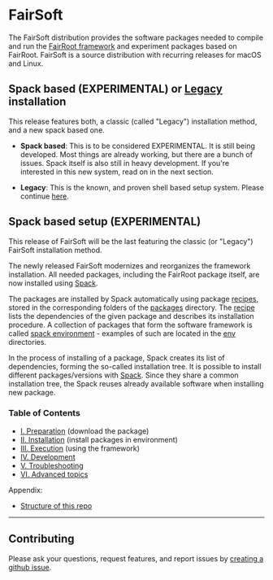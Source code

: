 # FairSoft

The FairSoft distribution provides the software packages needed to compile and run the [FairRoot framework](https://github.com/FairRootGroup/FairRoot) and experiment packages based on FairRoot. FairSoft is a source distribution with recurring releases for macOS and Linux.

## Spack based (EXPERIMENTAL) or [Legacy](legacy/README.md) installation

This release features both, a classic (called "Legacy") installation method, and a new spack based one.

* **Spack based**: This is to be considered EXPERIMENTAL. It is still being developed. Most things are already working, but there are a bunch of issues. Spack itself is also still in heavy development. If you're interested in this new system, read on in the next section.

* **Legacy**: This is the known, and proven shell based setup system. Please continue [here](legacy/README.md).

## Spack based setup (EXPERIMENTAL)

This release of FairSoft will be the last featuring the classic
(or "Legacy") FairSoft installation method. 


The newly released FairSoft modernizes and reorganizes the framework installation.
All needed packages, including the FairRoot package itself,
are now installed using [Spack](https://spack.readthedocs.io/en/latest/).

The packages are installed by Spack automatically using package [recipes](https://spack-tutorial.readthedocs.io/en/latest/tutorial_packaging.html), stored in the corresponding folders of the [packages](./repos/fairsoft/packages) directory. The [recipe](https://spack-tutorial.readthedocs.io/en/latest/tutorial_packaging.html)
lists the dependencies of the given package and describes its installation procedure. A collection of packages that form the software framework is called [spack environment](https://spack.readthedocs.io/en/latest/environments.html)  - examples of such are located in the [env](./env) directories.

In the process of installing of a package, Spack creates its list of dependencies,
forming the so-called installation tree. It is possible to install different packages/versions with [Spack](https://spack.readthedocs.io/en/latest/). Since they share a common installation tree, the Spack reuses already available software when installing new package.


### Table of Contents
* [I. Preparation](docs/preparation.md) (download the package)
* [II. Installation](docs/installation.md) (install packages in environment)
* [III. Execution](docs/execution.md) (using the framework)
* [IV. Development](docs/development.md)
* [V. Troubleshooting](docs/troubleshooting.md)
* [VI. Advanced topics](docs/advanced.md)

Appendix:
* [Structure of this repo](docs/structure.md)
---

## Contributing

Please ask your questions, request features, and report issues by [creating a github issue](https://github.com/FairRootGroup/FairSoft/issues/new).
